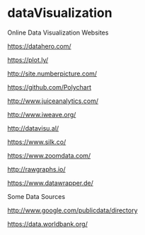 # dataVisualization

Online Data Visualization Websites

https://datahero.com/

https://plot.ly/

http://site.numberpicture.com/

https://github.com/Polychart

http://www.juiceanalytics.com/

http://www.iweave.org/

http://datavisu.al/

https://www.silk.co/

https://www.zoomdata.com/

http://rawgraphs.io/

https://www.datawrapper.de/

Some Data Sources

http://www.google.com/publicdata/directory

https://data.worldbank.org/

